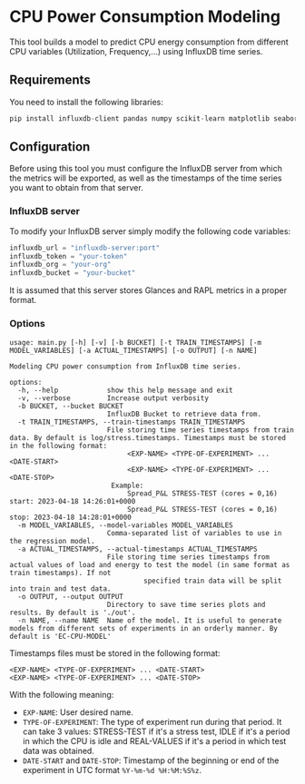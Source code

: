 # CPU Power Consumption Modeling

This tool builds a model to predict CPU energy consumption from different CPU variables (Utilization, Frequency,...) using InfluxDB time series.

## Requirements

You need to install the following libraries:

```python
pip install influxdb-client pandas numpy scikit-learn matplotlib seaborn termcolor
```

## Configuration

Before using this tool you must configure the InfluxDB server from which the metrics will be exported, as well as the timestamps of the time series you want to obtain from that server.

### InfluxDB server

To modify your InfluxDB server simply modify the following code variables:

```python
influxdb_url = "influxdb-server:port"
influxdb_token = "your-token"
influxdb_org = "your-org"
influxdb_bucket = "your-bucket"
```

It is assumed that this server stores Glances and RAPL metrics in a proper format.

### Options

```shell
usage: main.py [-h] [-v] [-b BUCKET] [-t TRAIN_TIMESTAMPS] [-m MODEL_VARIABLES] [-a ACTUAL_TIMESTAMPS] [-o OUTPUT] [-n NAME]

Modeling CPU power consumption from InfluxDB time series.

options:
  -h, --help            show this help message and exit
  -v, --verbose         Increase output verbosity
  -b BUCKET, --bucket BUCKET
                        InfluxDB Bucket to retrieve data from.
  -t TRAIN_TIMESTAMPS, --train-timestamps TRAIN_TIMESTAMPS
                        File storing time series timestamps from train data. By default is log/stress.timestamps. Timestamps must be stored in the following format:
                             <EXP-NAME> <TYPE-OF-EXPERIMENT> ... <DATE-START>
                             <EXP-NAME> <TYPE-OF-EXPERIMENT> ... <DATE-STOP>
                         Example:
                             Spread_P&L STRESS-TEST (cores = 0,16) start: 2023-04-18 14:26:01+0000
                             Spread_P&L STRESS-TEST (cores = 0,16) stop: 2023-04-18 14:28:01+0000
  -m MODEL_VARIABLES, --model-variables MODEL_VARIABLES
                        Comma-separated list of variables to use in the regression model.
  -a ACTUAL_TIMESTAMPS, --actual-timestamps ACTUAL_TIMESTAMPS
                        File storing time series timestamps from actual values of load and energy to test the model (in same format as train timestamps). If not 
                                 specified train data will be split into train and test data.
  -o OUTPUT, --output OUTPUT
                        Directory to save time series plots and results. By default is './out'.
  -n NAME, --name NAME  Name of the model. It is useful to generate models from different sets of experiments in an orderly manner. By default is 'EC-CPU-MODEL'
```


Timestamps files must be stored in the following format:
```shell
<EXP-NAME> <TYPE-OF-EXPERIMENT> ... <DATE-START>
<EXP-NAME> <TYPE-OF-EXPERIMENT> ... <DATE-STOP>
```
With the following meaning:
- `EXP-NAME`: User desired name.
- `TYPE-OF-EXPERIMENT`: The type of experiment run during that period. It can take 3 values: STRESS-TEST if it's a stress test, IDLE if it's a period in which the CPU is idle and REAL-VALUES if it's a period in which test data was obtained.
- `DATE-START` and `DATE-STOP`: Timestamp of the beginning or end of the experiment in UTC format `%Y-%m-%d %H:%M:%S%z`.